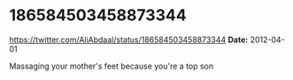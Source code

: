 # 186584503458873344
https://twitter.com/AliAbdaal/status/186584503458873344
**Date:** 2012-04-01

Massaging your mother's feet because you're a top son
